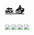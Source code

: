 #
# [🔙 ](../../)    <a href="../pdfs/999_🧪 Pruebas_⬜NO  AFECCION  A OBJETIVOS MEDIOAMBIENTALES.pdf">📥</a>
 <img src="page0.jpg">   <img src="page1.jpg">   <img src="page2.jpg">   <img src="page3.jpg"> 

            
                
